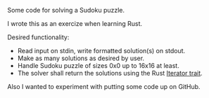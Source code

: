 Some code for solving a Sudoku puzzle.

I wrote this as an exercize when learning Rust.

Desired functionality:

* Read input on stdin, write formatted solution(s) on stdout.
* Make as many solutions as desired by user.
* Handle Sudoku puzzle of sizes 0x0 up to 16x16 at least.
* The solver shall return the solutions using the Rust
  [Iterator trait](https://doc.rust-lang.org/std/iter/index.html).

Also I wanted to experiment with putting some code up on GitHub.

